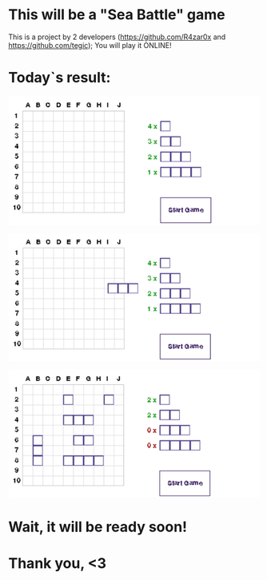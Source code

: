 # This will be a "Sea Battle" game
This is a project by 2 developers (https://github.com/R4zar0x and https://github.com/tegic);
You will play it ONLINE!
# Today`s result:
![Img alt](https://github.com/R4zar0x/sea-battle/blob/main/screenshots/Screenshot%204.png)

![Img alt](https://github.com/R4zar0x/sea-battle/blob/main/screenshots/Screenshot%205.png)

![Img alt](https://github.com/R4zar0x/sea-battle/blob/main/screenshots/Screenshot%206.png)
# Wait, it will be ready soon!
# Thank you, <3
